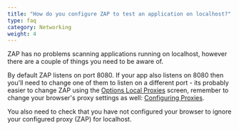 ```yaml
---
title: "How do you configure ZAP to test an application on localhost?"
type: faq
category: Networking
weight: 4
---
```



ZAP has no problems scanning applications running on localhost, however there
are a couple of things you need to be aware of.

By default ZAP listens on port 8080. If your app also listens on 8080 then
you'll need to change one of them to listen on a different port - its probably
easier to change ZAP using the [Options Local
Proxies](https://github.com/zaproxy/zap-core-help/wiki/HelpUiDialogsOptionsLocalproxy) screen, remember to change your
browser's proxy settings as well: [Configuring Proxies](https://github.com/zaproxy/zap-core-help/wiki/HelpStartProxies).

You also need to check that you have not configured your browser to ignore
your configured proxy (ZAP) for localhost.
